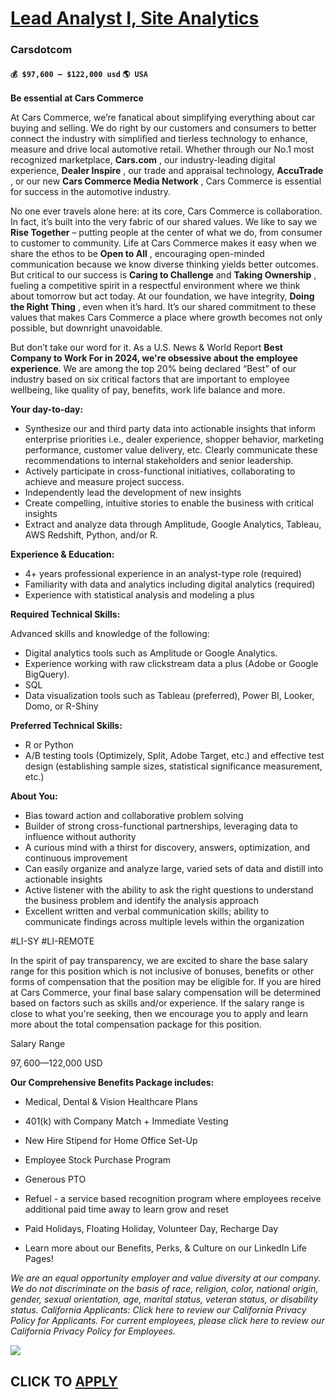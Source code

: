 # [Lead Analyst I, Site Analytics](https://www.remotewlb.com/apply/lead-analyst-i-site-analytics-88284)  
### Carsdotcom  
#### `💰 $97,600 – $122,000 usd` `🌎 USA`  

**Be essential at Cars Commerce**

At Cars Commerce, we’re fanatical about simplifying everything about car buying and selling. We do right by our customers and consumers to better connect the industry with simplified and tierless technology to enhance, measure and drive local automotive retail. Whether through our No.1 most recognized marketplace, **Cars.com** , our industry-leading digital experience, **Dealer Inspire** , our trade and appraisal technology, **AccuTrade** , or our new **Cars Commerce Media Network** , Cars Commerce is essential for success in the automotive industry.

No one ever travels alone here: at its core, Cars Commerce is collaboration. In fact, it’s built into the very fabric of our shared values. We like to say we **Rise Together** – putting people at the center of what we do, from consumer to customer to community. Life at Cars Commerce makes it easy when we share the ethos to be **Open to All** , encouraging open-minded communication because we know diverse thinking yields better outcomes. But critical to our success is **Caring to Challenge** and **Taking Ownership** , fueling a competitive spirit in a respectful environment where we think about tomorrow but act today. At our foundation, we have integrity, **Doing the Right Thing** , even when it’s hard. It’s our shared commitment to these values that makes Cars Commerce a place where growth becomes not only possible, but downright unavoidable.

But don’t take our word for it. As a U.S. News & World Report **Best Company to Work For in 2024, we're obsessive about the employee experience**. We are among the top 20% being declared “Best” of our industry based on six critical factors that are important to employee wellbeing, like quality of pay, benefits, work life balance and more.

 **Your day-to-day:**

  * Synthesize our and third party data into actionable insights that inform enterprise priorities i.e., dealer experience, shopper behavior, marketing performance, customer value delivery, etc. Clearly communicate these recommendations to internal stakeholders and senior leadership. 
  * Actively participate in cross-functional initiatives, collaborating to achieve and measure project success.
  * Independently lead the development of new insights 
  * Create compelling, intuitive stories to enable the business with critical insights
  * Extract and analyze data through Amplitude, Google Analytics, Tableau, AWS Redshift, Python, and/or R.

**Experience & Education:**

  * 4+ years professional experience in an analyst-type role (required)
  * Familiarity with data and analytics including digital analytics (required)
  * Experience with statistical analysis and modeling a plus

**Required Technical Skills:**

Advanced skills and knowledge of the following:

  * Digital analytics tools such as Amplitude or Google Analytics.
  * Experience working with raw clickstream data a plus (Adobe or Google BigQuery).
  * SQL
  * Data visualization tools such as Tableau (preferred), Power BI, Looker, Domo, or R-Shiny

**Preferred Technical Skills:**

  * R or Python 
  * A/B testing tools (Optimizely, Split, Adobe Target, etc.) and effective test design (establishing sample sizes, statistical significance measurement, etc.)

**About You:**

  * Bias toward action and collaborative problem solving 
  * Builder of strong cross-functional partnerships, leveraging data to influence without authority
  * A curious mind with a thirst for discovery, answers, optimization, and continuous improvement
  * Can easily organize and analyze large, varied sets of data and distill into actionable insights
  * Active listener with the ability to ask the right questions to understand the business problem and identify the analysis approach
  * Excellent written and verbal communication skills; ability to communicate findings across multiple levels within the organization

#LI-SY #LI-REMOTE

In the spirit of pay transparency, we are excited to share the base salary range for this position which is not inclusive of bonuses, benefits or other forms of compensation that the position may be eligible for. If you are hired at Cars Commerce, your final base salary compensation will be determined based on factors such as skills and/or experience. If the salary range is close to what you're seeking, then we encourage you to apply and learn more about the total compensation package for this position.

Salary Range

$97,600—$122,000 USD

 **Our Comprehensive Benefits Package includes:**

  * Medical, Dental & Vision Healthcare Plans
  * 401(k) with Company Match + Immediate Vesting
  * New Hire Stipend for Home Office Set-Up
  * Employee Stock Purchase Program
  * Generous PTO
  * Refuel - a service based recognition program where employees receive additional paid time away to learn grow and reset

  * Paid Holidays, Floating Holiday, Volunteer Day, Recharge Day
  * Learn more about our Benefits, Perks, & Culture on our LinkedIn Life Pages!

_We are an equal opportunity employer and value diversity at our company. We do not discriminate on the basis of race, religion, color, national origin, gender, sexual orientation, age, marital status, veteran status, or disability status. California Applicants: Click here to review our California Privacy Policy for Applicants. For current employees, please click here to review our California Privacy Policy for Employees._

![](https://remotive.com/job/track/1903925/blank.gif?source=public_api)  
## CLICK TO [APPLY](https://www.remotewlb.com/apply/lead-analyst-i-site-analytics-88284)

